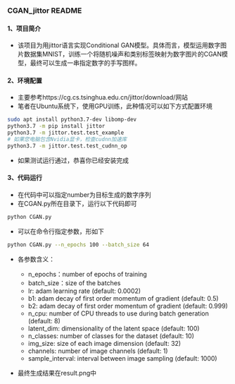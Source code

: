 ### CGAN_jittor README

#### 1、项目简介

- 该项目为用jittor语言实现Conditional GAN模型。具体而言，模型运用数字图片数据集MNIST，训练一个将随机噪声和类别标签映射为数字图片的CGAN模型，最终可以生成一串指定数字的手写图样。

#### 2、环境配置

- 主要参考https://cg.cs.tsinghua.edu.cn/jittor/download/网站
- 笔者在Ubuntu系统下，使用GPU训练，此种情况可以如下方式配置环境

```bash
sudo apt install python3.7-dev libomp-dev
python3.7 -m pip install jittor
python3.7 -m jittor.test.test_example
# 如果您电脑包含Nvidia显卡，检查cudnn加速库
python3.7 -m jittor.test.test_cudnn_op
```

- 如果测试运行通过，恭喜你已经安装完成

#### 3、代码运行

- 在代码中可以指定number为目标生成的数字序列
- 在CGAN.py所在目录下，运行以下代码即可

```bash
python CGAN.py
```

- 可以在命令行指定参数，形如下

```bash
python CGAN.py --n_epochs 100 --batch_size 64
```

- 各参数含义：

  - n_epochs：number of epochs of training
  - batch_size：size of the batches
  - lr: adam learning rate (default: 0.0002)
  - b1: adam decay of first order momentum of gradient (default: 0.5)
  - b2: adam decay of first order momentum of gradient (default: 0.999)
  - n_cpu: number of CPU threads to use during batch generation (default: 8)
  - latent_dim: dimensionality of the latent space (default: 100)
  - n_classes: number of classes for the dataset (default: 10)
  - img_size: size of each image dimension (default: 32)
  - channels: number of image channels (default: 1)
  - sample_interval: interval between image sampling (default: 1000)
- 最终生成结果在result.png中
